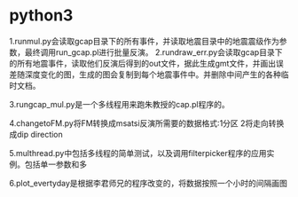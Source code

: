 # python3

1.runmul.py会读取gcap目录下的所有事件，并读取地震目录中的地震震级作为参数，最终调用run_gcap.pl进行批量反演。
2.rundraw_err.py会读取gcap目录下的所有地震事件，读取他们反演后得到的out文件，据此生成gmt文件，并画出误差随深度变化的图，生成的图会复制到每个地震事件中。并删除中间产生的各种临时文档。

3.rungcap_mul.py是一个多线程用来跑朱教授的cap.pl程序的。

4.changetoFM.py将FM转换成msatsi反演所需要的数据格式:1分区 2将走向转换成dip direction

5.multhread.py中包括多线程的简单测试，以及调用filterpicker程序的应用实例。包括单一参数和多

6.plot_evertyday是根据李君师兄的程序改变的，将数据按照一个小时的间隔画图
